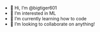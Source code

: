 - 👋 Hi, I’m @bigtiger601
- 👀 I’m interested in ML
- 🌱 I’m currently learning how to code
- 💞️ I’m looking to collaborate on anything!


